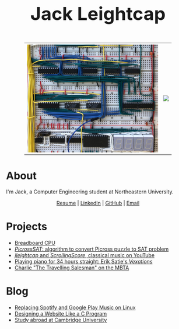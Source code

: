 <center><p style="font-size:50px"><b>Jack Leightcap</b></p></center>

<center><table style="width:80%">
    <tr>
        <th>
        <a href="Project/eatercpu/eatercpu.html">
            <img src="Project/eatercpu/wiring.jpeg" width=100%"></a>
        </th>
        <th>
        <a href="Project/mbtaspeedrun/mbtaspeedrun.html">
            <img src="Project/mbtaspeedrun/mbtaspeedrun-1.gif" width=100%"></a>
        </th>
    </tr>
</table></center>

# About

I'm Jack, a Computer Engineering student at Northeastern University.

<center>
<a href="resume.c">Resume</a>
|
<a href="https://www.linkedin.com/in/jleightcap">LinkedIn</a>
|
<a href="https://github.com/jleightcap">GitHub</a>
|
<a href="mailto:leightcap.j@northeastern.edu">Email</a>
</center>

# Projects
- <a href="Project/eatercpu/eatercpu.html">Breadboard CPU</a>
- <a href="Project/picrosssat/picrosssat.html">*PicrossSAT*: algorithm to convert Picross puzzle to SAT problem</a>
- <a href="Project/jleightcap/jleightcap.html">*jleightcap* and *ScrollingScore*, classical music on YouTube</a>
- <a href="Project/vexations/vexations.html">Playing piano for 34 hours straight: Erik Satie's _Vexations_</a>
- <a href="Project/mbtaspeedrun/mbtaspeedrun.html">Charlie "The Travelling Salesman" on the MBTA</a>

# Blog
- <a href="Blog/music/music.html">Replacing Spotify and Google Play Music on Linux</a>
- <a href="Blog/website/website.html">Designing a Website Like a C Program</a>
- <a href="Blog/cambridge/cambridge.html">Study abroad at Cambridge University</a>
